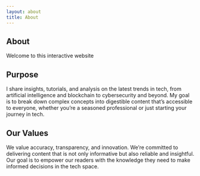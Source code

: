 ```yaml
---
layout: about
title: About
---
```


## About

Welcome to this interactive website
## Purpose
I share insights, tutorials, and analysis on the latest trends in tech, from artificial intelligence and blockchain to cybersecurity and beyond. My goal is to break down complex concepts into digestible content that’s accessible to everyone, whether you’re a seasoned professional or just starting your journey in tech.

 
## Our Values 
We value accuracy, transparency, and innovation. We’re committed to delivering content that is not only informative but also reliable and insightful. Our goal is to empower our readers with the knowledge they need to make informed decisions in the tech space.



